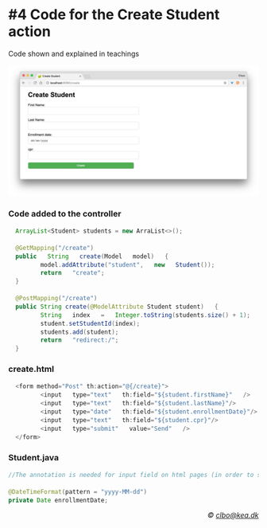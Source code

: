 # #4 Code for the Create Student action
Code shown and explained in teachings    

<img src="/img/create.png" width="600px" />    

### Code added to the controller
````java 
  ArrayList<Student> students = new ArraList<>();
  
  @GetMapping("/create")
  public   String   create(Model   model)   {
         model.addAttribute("student",   new   Student());  
         return   "create";
  }           
  
  @PostMapping("/create")
  public String create(@ModelAttribute Student student)   {
         String   index   =   Integer.toString(students.size() + 1);          
         student.setStudentId(index);
         students.add(student);
         return   "redirect:/";
  }

````   
### create.html
````java    
  <form method="Post" th:action="@{/create}">         
         <input   type="text"   th:field="${student.firstName}"   />
         <input   type="text"   th:field="${student.lastName}"/>
         <input   type="date"   th:field="${student.enrollmentDate}"/>
         <input   type="text"   th:field="${student.cpr}"/>          
         <input   type="submit"   value="Send"   />
  </form>
```` 
### Student.java
````java    
//The annotation is needed for input field on html pages (in order to serve the right format)

@DateTimeFormat(pattern = "yyyy-MM-dd") 
private Date enrollmentDate;

```` 

_<div align="right">&copy; clbo@kea.dk</div>_
